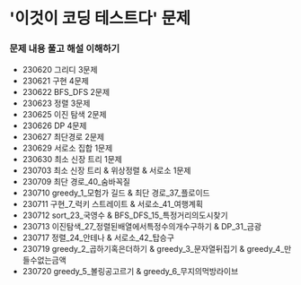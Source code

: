 # '이것이 코딩 테스트다' 문제

### 문제 내용 풀고 해설 이해하기

- 230620 그리디 3문제
- 230621 구현 4문제
- 230622 BFS_DFS 2문제
- 230623 정렬 3문제
- 230625 이진 탐색 2문제
- 230626 DP 4문제
- 230627 최단경로 2문제
- 230629 서로소 집합 1문제
- 230630 최소 신장 트리 1문제
- 230703 최소 신장 트리 & 위상정렬 & 서로소 1문제
- 230709 최단 경로_40_숨바꼭질
- 230710 greedy_1_모험가 길드 & 최단 경로_37_플로이드
- 230711 구현_7_럭키 스트레이트 & 서로소_41_여행계획
- 230712 sort_23_국영수 & BFS_DFS_15_특정거리의도시찾기
- 230713 이진탐색_27_정렬된배열에서특정수의개수구하기 & DP_31_금광
- 230717 정렬_24_안테나 & 서로소_42_탑승구
- 230719 greedy_2_곱하기혹은더하기 & greedy_3_문자열뒤집기 & greedy_4_만들수없는금액
- 230720 greedy_5_볼링공고르기 & greedy_6_무지의먹방라이브
